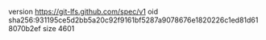 version https://git-lfs.github.com/spec/v1
oid sha256:931195ce5d2bb5a20c92f9161bf5287a9078676e1820226c1ed81d618070b2ef
size 4601
